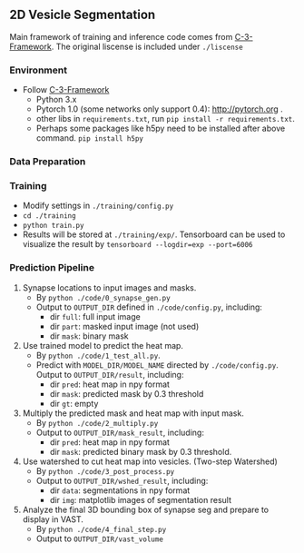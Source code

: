 ## 2D Vesicle Segmentation

Main framework of training and inference code comes from [C-3-Framework](https://github.com/gjy3035/C-3-Framework). The original liscense is included under `./liscense`

### Environment
* Follow [C-3-Framework](https://github.com/gjy3035/C-3-Framework)
	* Python 3.x
	* Pytorch 1.0 (some networks only support 0.4): http://pytorch.org .
	* other libs in `requirements.txt`, run `pip install -r requirements.txt`.
	* Perhaps some packages like h5py need to be installed after above command. `pip install h5py`

### Data Preparation

### Training
* Modify settings in `./training/config.py`
* `cd ./training`
* `python train.py`
* Results will be stored at `./training/exp/`. Tensorboard can be used to visualize the result by `tensorboard --logdir=exp --port=6006`

### Prediction Pipeline
1. Synapse locations to input images and masks.
	* By `python ./code/0_synapse_gen.py`
	* Output to `OUTPUT_DIR` defined in `./code/config.py`, including:
		- dir `full`: full input image
		- dir `part`: masked input image (not used)
		- dir `mask`: binary mask
2. Use trained model to predict the heat map.
	* By `python ./code/1_test_all.py`.
	*  Predict with `MODEL_DIR/MODEL_NAME` directed by `./code/config.py`. Output to `OUTPUT_DIR/result`, including:
		- dir `pred`: heat map in npy format
		- dir `mask`: predicted mask by 0.3 threshold
		- dir `gt`: empty
3. Multiply the predicted mask and heat map with input mask.
	* By `python ./code/2_multiply.py`
	* Output to `OUTPUT_DIR/mask_result`, including:
		- dir `pred`: heat map in npy format
		- dir `mask`: predicted binary mask by 0.3 threshold.
4. Use watershed to cut heat map into vesicles. (Two-step Watershed)
	* By `python ./code/3_post_process.py`
	* Output to  `OUTPUT_DIR/wshed_result`, including:
		- dir `data`: segmentations in npy format
		- dir `img`: matplotlib images of segmentation result 
5. Analyze the final 3D bounding box of synapse seg and prepare to display in VAST.
	* By `python ./code/4_final_step.py`
	* Output to `OUTPUT_DIR/vast_volume`

